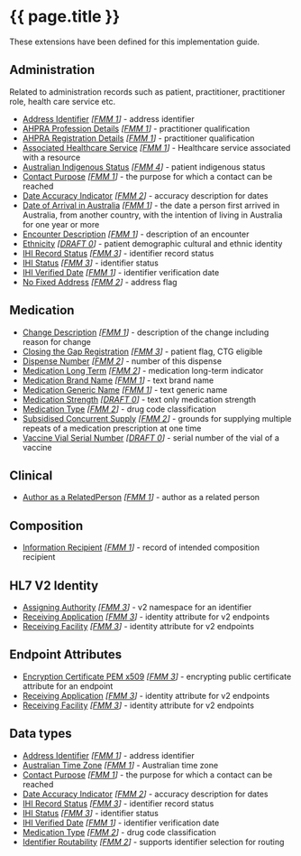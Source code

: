 # {{ page.title }}

These extensions have been defined for this implementation guide.

## Administration
Related to administration records such as patient, practitioner, practitioner role, health care service etc.
* [Address Identifier](StructureDefinition-address-identifier.html) *[[FMM 1](guidance.html)]* - address identifier
* [AHPRA Profession Details](StructureDefinition-ahpraprofession-details.html) *[[FMM 1](guidance.html)]* - practitioner qualification
* [AHPRA Registration Details](StructureDefinition-ahpraregistration-details.html) *[[FMM 1](guidance.html)]* - practitioner qualification
* [Associated Healthcare Service](StructureDefinition-associated-healthcareservice.html) *[[FMM 1](guidance.html)]* - Healthcare service associated with a resource
* [Australian Indigenous Status](StructureDefinition-indigenous-status.html) *[[FMM 4](guidance.html)]* - patient indigenous status
* [Contact Purpose](StructureDefinition-contact-purpose.html) *[[FMM 1](guidance.html)]* - the purpose for which a contact can be reached
* [Date Accuracy Indicator](StructureDefinition-date-accuracy-indicator.html) *[[FMM 2](guidance.html)]* - accuracy description for dates
* [Date of Arrival in Australia](StructureDefinition-date-of-arrival.html) *[[FMM 1](guidance.html)]* - the date a person first arrived in Australia, from another country, with the intention of living in Australia for one year or more
* [Encounter Description](StructureDefinition-encounter-description.html) *[[FMM 1](guidance.html)]* - description of an encounter
* [Ethnicity](StructureDefinition-ethnicity.html) *[[DRAFT 0](guidance.html)]* - patient demographic cultural and ethnic identity  
* [IHI Record Status](StructureDefinition-ihi-record-status.html) *[[FMM 3](guidance.html)]* - identifier record status 
* [IHI Status](StructureDefinition-ihi-status.html) *[[FMM 3](guidance.html)]* - identifier status 
* [IHI Verified Date](StructureDefinition-ihi-verified-date.html) *[[FMM 1](guidance.html)]* - identifier verification date
* [No Fixed Address](StructureDefinition-no-fixed-address.html) *[[FMM 2](guidance.html)]* - address flag


## Medication
* [Change Description](StructureDefinition-change-description.html) *[[FMM 1](guidance.html)]* - description of the change including reason for change
* [Closing the Gap Registration](StructureDefinition-closing-the-gap-registration.html) *[[FMM 3](guidance.html)]* - patient flag, CTG eligible
* [Dispense Number](StructureDefinition-dispense-number.html) *[[FMM 2](guidance.html)]* - number of this dispense
* [Medication Long Term](StructureDefinition-medication-long-term.html) *[[FMM 2](guidance.html)]* - medication long-term indicator
* [Medication Brand Name](StructureDefinition-medication-brand-name.html) *[[FMM 1](guidance.html)]* - text brand name
* [Medication Generic Name](StructureDefinition-medication-generic-name.html) *[[FMM 1](guidance.html)]* - text generic name
* [Medication Strength](StructureDefinition-medication-strength.html) *[[DRAFT 0](guidance.html)]* - text only medication strength
* [Medication Type](StructureDefinition-medication-type.html) *[[FMM 2](guidance.html)]* - drug code classification
* [Subsidised Concurrent Supply](StructureDefinition-subsidised-concurrent-supply.html) *[[FMM 2](guidance.html)]* - grounds for supplying multiple repeats of a medication prescription at one time
* [Vaccine Vial Serial Number](StructureDefinition-vaccine-serial-number.html) *[[DRAFT 0](guidance.html)]* - serial number of the vial of a vaccine

## Clinical
* [Author as a RelatedPerson](StructureDefinition-author-related-person.html) *[[FMM 1](guidance.html)]* - author as a related person


## Composition
* [Information Recipient](StructureDefinition-information-recipient.html) *[[FMM 1](guidance.html)]* - record of intended composition recipient


## HL7 V2 Identity
* [Assigning Authority](StructureDefinition-au-assigningauthority.html) *[[FMM 3](guidance.html)]* - v2 namespace for an identifier
* [Receiving Application](StructureDefinition-au-receivingapplication.html) *[[FMM 3](guidance.html)]* - identity attribute for v2 endpoints
* [Receiving Facility](StructureDefinition-au-receivingfacility.html) *[[FMM 3](guidance.html)]* - identity attribute for v2 endpoints


## Endpoint Attributes
* [Encryption Certificate PEM x509](StructureDefinition-encryption-certificate-pem-x509.html) *[[FMM 3](guidance.html)]* - encrypting public certificate attribute for an endpoint
* [Receiving Application](StructureDefinition-au-receivingapplication.html) *[[FMM 3](guidance.html)]* - identity attribute for v2 endpoints
* [Receiving Facility](StructureDefinition-au-receivingfacility.html) *[[FMM 3](guidance.html)]* - identity attribute for v2 endpoints


## Data types
* [Address Identifier](StructureDefinition-address-identifier.html) *[[FMM 1](guidance.html)]* - address identifier
* [Australian Time Zone](StructureDefinition-au-timezone.html) *[[FMM 1](guidance.html)]* - Australian time zone
* [Contact Purpose](StructureDefinition-contact-purpose.html) *[[FMM 1](guidance.html)]* - the purpose for which a contact can be reached
* [Date Accuracy Indicator](StructureDefinition-date-accuracy-indicator.html) *[[FMM 2](guidance.html)]* - accuracy description for dates
* [IHI Record Status](StructureDefinition-ihi-record-status.html) *[[FMM 3](guidance.html)]* - identifier record status 
* [IHI Status](StructureDefinition-ihi-status.html) *[[FMM 3](guidance.html)]* - identifier status 
* [IHI Verified Date](StructureDefinition-ihi-verified-date.html) *[[FMM 1](guidance.html)]* - identifier verification date
* [Medication Type](StructureDefinition-medication-type.html) *[[FMM 2](guidance.html)]* - drug code classification
* [Identifier Routability](StructureDefinition-identifier-routability.html) *[[FMM 2](guidance.html)]* - supports identifier selection for routing
